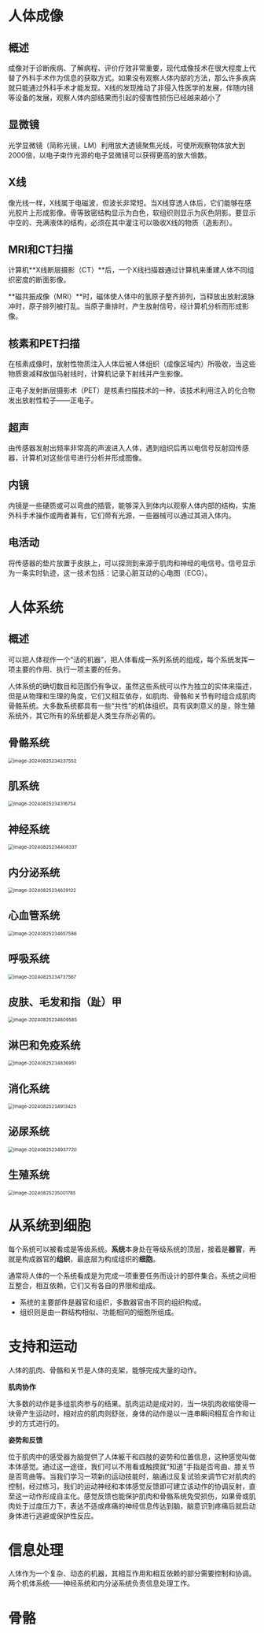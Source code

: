 # 人体成像

## 概述

成像对于诊断疾病、了解病程、评价疗效非常重要，现代成像技术在很大程度上代替了外科手术作为信息的获取方式。如果没有观察人体内部的方法，那么许多疾病就只能通过外科手术才能发现。X线的发现推动了非侵入性医学的发展，伴随内镜等设备的发展，观察人体内部结果而引起的侵害性损伤已经越来越小了

## 显微镜

光学显微镜（简称光镜，LM）利用放大透镜聚焦光线，可使所观察物体放大到2000倍，以电子束作光源的电子显微镜可以获得更高的放大倍数。

## X线

像光线一样，X线属于电磁波，但波长非常短。当X线穿透人体后，它们能够在感光胶片上形成影像。骨等致密结构显示为白色，软组织则显示为灰色阴影。要显示中空的、充满液体的结构，必须在其中灌注可以吸收X线的物质（造影剂）。

## MRI和CT扫描

计算机**X线断层摄影（CT）**后，一个X线扫描器通过计算机来重建人体不同组织密度的断面影像。

**磁共振成像（MRI）**时，磁体使人体中的氢原子整齐排列，当释放出放射波脉冲时，原子排列被打乱。当原子重排时，产生放射信号，经计算机分析而形成影像。

## 核素和PET扫描

在核素成像时，放射性物质注入人体后被人体组织（成像区域内）所吸收，当这些物质衰减释放伽马射线时，计算机记录下射线并产生影像。



正电子发射断层摄影术（PET）是核素扫描技术的一种，该技术利用注入的化合物发出放射性粒子——正电子。

## 超声

由传感器发射出频率非常高的声波进入人体，遇到组织后再以电信号反射回传感器，计算机对这些信号进行分析并形成图像。

## 内镜

内镜是一些硬质或可以弯曲的插管，能够深入到体内以观察人体内部的结构，实施外科手术操作或两者兼有，它们带有光源，一些器械可以通过其进入体内。

## 电活动

将传感器的垫片放置于皮肤上，可以探测到来源于肌肉和神经的电信号。信号显示为一条实时轨迹，这一技术包括：记录心脏互动的心电图（ECG）。

# 人体系统

## 概述

可以把人体视作一个“活的机器”，把人体看成一系列系统的组成，每个系统发挥一项主要的作用、执行一项主要的任务。



人体系统的确切数目和范围仍有争议，虽然这些系统可以作为独立的实体来描述，但是从物理和生理的角度，它们又相互依存，如肌肉、骨骼和关节有时组合成肌肉骨骼系统。大多数系统都具有一些“共性”的机体组织。具有讽刺意义的是，除生殖系统外，其它所有的系统都是人类生存所必需的。

## 骨骼系统

<img src="https://raw.githubusercontent.com/ALmnoo/image-service/main/image-20240825234237552.webp" alt="image-20240825234237552" style="zoom: 67%;" />

## 肌系统

<img src="https://raw.githubusercontent.com/ALmnoo/image-service/main/image-20240825234316754.webp" alt="image-20240825234316754" style="zoom: 67%;" />

## 神经系统

<img src="https://raw.githubusercontent.com/ALmnoo/image-service/main/image-20240825234408337.webp" alt="image-20240825234408337" style="zoom: 67%;" />

## 内分泌系统

<img src="https://raw.githubusercontent.com/ALmnoo/image-service/main/image-20240825234629122.webp" alt="image-20240825234629122" style="zoom: 67%;" />

## 心血管系统

<img src="https://raw.githubusercontent.com/ALmnoo/image-service/main/image-20240825234657586.webp" alt="image-20240825234657586" style="zoom: 67%;" />

## 呼吸系统

<img src="https://raw.githubusercontent.com/ALmnoo/image-service/main/image-20240825234737567.webp" alt="image-20240825234737567" style="zoom: 67%;" />

## 皮肤、毛发和指（趾）甲

<img src="https://raw.githubusercontent.com/ALmnoo/image-service/main/image-20240825234809585.webp" alt="image-20240825234809585" style="zoom: 67%;" />

## 淋巴和免疫系统

<img src="https://raw.githubusercontent.com/ALmnoo/image-service/main/image-20240825234836951.webp" alt="image-20240825234836951" style="zoom: 67%;" />

## 消化系统

<img src="https://raw.githubusercontent.com/ALmnoo/image-service/main/image-20240825234913425.webp" alt="image-20240825234913425" style="zoom: 67%;" />

## 泌尿系统

<img src="https://raw.githubusercontent.com/ALmnoo/image-service/main/image-20240825234937720.webp" alt="image-20240825234937720" style="zoom: 67%;" />

## 生殖系统

<img src="https://raw.githubusercontent.com/ALmnoo/image-service/main/image-20240825235001785.webp" alt="image-20240825235001785" style="zoom: 67%;" />

# 从系统到细胞

每个系统可以被看成是等级系统。**系统**本身处在等级系统的顶层，接着是**器官**，再就是构成器官的**组织**，最底层为构成组织的**细胞**。



通常将人体的一个系统看成是为完成一项重要任务而设计的部件集合。系统之间相互整合，相互依赖，它们又有各自的界限和组成。

- 系统的主要部件是器官和组织，多数器官由不同的组织构成。
- 组织则是由一群结构相似、功能相同的细胞所组成。

# 支持和运动

人体的肌肉、骨骼和关节是人体的支架，能够完成大量的动作。



**肌肉协作**

大多数的动作是多组肌肉参与的结果。肌肉运动是成对的，当一块肌肉收缩使得一块骨产生运动时，相对应的肌肉则舒张，身体的动作是以一连串瞬间相互合作和让步的方式进行的。



**姿势和反馈**

位于肌肉中的感受器为脑提供了人体躯干和四肢的姿势和位置信息，这种感觉叫做本体感觉。通过这一途径，我们可以不用看或触摸就“知道”手指是否弯曲、膝关节是否弯曲等。当我们学习一项新的运动技能时，脑通过反复试验来调节它对肌肉的控制，经过练习，我们的运动神经和本体感觉反馈即可建立该动作的协调反射，直至这一动作形成自主化。感觉反馈也能保护肌肉和骨骼系统免受损伤，如果骨或肌肉处于过度压力下，表达不适或疼痛的神经信息传达到脑，脑意识到疼痛后就启动身体进行逃避或保护性反应。

# 信息处理

人体作为一个复杂、动态的机器，其相互作用和相互依赖的部分需要控制和协调。两个机体系统——神经系统和内分泌系统负责信息处理工作。

# 骨骼

